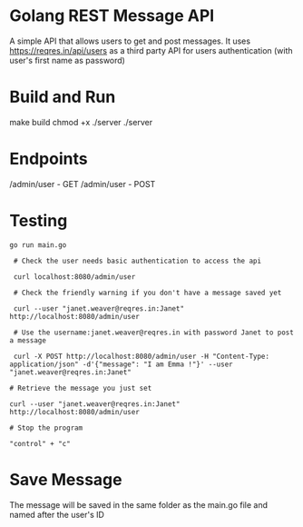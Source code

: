 # Golang REST Message API
A simple API that allows users to get and post messages. It uses https://reqres.in/api/users as a third party API for users authentication (with user's first name as password)

# Build and Run

make build
chmod +x ./server
./server

# Endpoints

/admin/user - GET
/admin/user - POST

# Testing

```
go run main.go

```

```
 # Check the user needs basic authentication to access the api
 
 curl localhost:8080/admin/user
 
 # Check the friendly warning if you don't have a message saved yet
 
 curl --user "janet.weaver@reqres.in:Janet" http://localhost:8080/admin/user
 
 # Use the username:janet.weaver@reqres.in with password Janet to post a message
 
 curl -X POST http://localhost:8080/admin/user -H "Content-Type: application/json" -d'{"message": "I am Emma !"}' --user "janet.weaver@reqres.in:Janet"

# Retrieve the message you just set

curl --user "janet.weaver@reqres.in:Janet" http://localhost:8080/admin/user

# Stop the program

"control" + "c"

```

# Save Message

The message will be saved in the same folder as the main.go file and named after the user's ID







 


